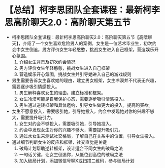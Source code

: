 # 【总结】柯李思团队全套课程：最新柯李思高阶聊天2.0：高阶聊天第五节

-   柯李思团队全套课程：最新柯李思高阶聊天2.0：高阶聊天第五节【高階聊天】，介绍了一个女生喜欢危险男人的案例，女生是一位艺术毕业生，初次约会中女生倒追，男方评价女生年轻憨憨，挑战女生进入自己框架，营造娱乐开心氛围。
    1.  介绍女生背景及初次约会情况
    2.  男方评价女生年轻憨憨，挑战女生进入自己框架
    3.  营造娱乐开心氛围，挑战女生并引导她进入自己的游戏规则
-   男生需要告诉女生喜欢她的理由，建立男女框架，女生冷漠并不代表无兴趣，需要逐步吸引情感投入。
    1.  男生解释喜欢女生的理由，建立标准和框架。
    2.  女生冷漠可能是自我保护心态，需要逐步吸引情感投入。
    3.  男生通过逆转框架和具体邀约，引导女生做更大的投入，提高购买欲。
-   女生不愿意投入，需要吸引她，引导她投入，约会中发现她对你的兴趣不够大，需要提升吸引力。
    1.  女生对约会不够投入，需要吸引她，引导她投入。
    2.  约会中发现女生对你的兴趣不够大，需要提升吸引力。
    3.  通过水女生来测试社交格局，了解自己在关系中的位置，引导女生投入。
-   通过细节判断女生的反应和框架，社交直觉是关键
    1.  破局计划帮助逆转框架，设计适合不同女生的破局之法
    2.  一句话关键，让女生倒追你，从低位到高位的破局之法
    3.  加入破局计划，添加微信号聊X或扫描二维码，参与破局计划